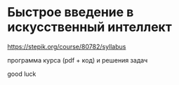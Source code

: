 # Быстрое введение в искусственный интеллект
https://stepik.org/course/80782/syllabus

программа курса (pdf + код) и решения задач

good luck
